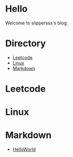 # Hello

Welcome to slippersss's blog.

# Directory

* <a href = "#Leetcode">Leetcode</a>  
* <a href = "#Linux">Linux</a>  
* <a href = "#Markdown">Markdown</a>

# <div id = "Leetcode">Leetcode</div>

# <div id = "Linux">Linux</div>

# <div id = "Markdown">Markdown</div>

* [HelloWorld](slippersss.github.io/Markdown/HelloWorld.md)
